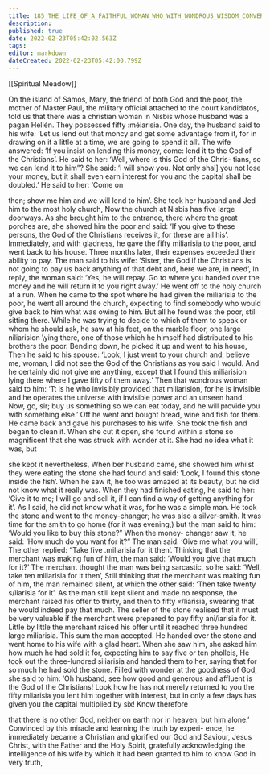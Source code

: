 ```yaml
---
title: 185_THE_LIFE_OF_A_FAITHFUL_WOMAN_WHO_WITH_WONDROUS_WISDOM_CONVERTED_HER_GENTILE_HUSBAND_TO_THE_FAITH
description: 
published: true
date: 2022-02-23T05:42:02.563Z
tags: 
editor: markdown
dateCreated: 2022-02-23T05:42:00.799Z
---
```


[[Spiritual Meadow]]
 
On the island of Samos, Mary, the friend of both God and the poor, the mother of Master Paul, the military official attached to the court kandidatos, told us that there was a christian woman in Nisbis whose husband was a pagan Hellén. They possessed fifty :méiarisia. One day, the husband said to his wife: ‘Let us lend out that moncy and get some advantage from it, for in drawing on it a little at a time, we are going to spend it all’. The wife answered: ‘If you insist on lending this moncy, come: lend it to the God of the Christians’. He said to her: ‘Well, where is this God of the Chris- tians, so we can lend it to him”? She said: ‘I will show you. Not only shal] you not lose your money, but it shall even earn interest for you and the capital shall be doubled.’ He said to her: ‘Come on  
 
then; show me him and we will lend to him’. She took her husband and Jed him to the most holy church, Now the church at Nisbis has five large doorways. As she brought him to the entrance, there where the great porches are, she showed him the poor and said: ‘If you give to these persons, the God of the Christians receives it, for these are all his’. Immediately, and with gladness, he gave the fifty miliarisia to the poor, and went back to his house. Three months later, their expenses exceeded their ability to pay. The man said to his wife: ‘Sister, the God if the Christians is not going to pay us back anything of that debt and, here we are, in need’, In reply, the woman said: ‘Yes, he will repay. Go to where you handed over the money and he will return it to you right away.’ He went off to the holy church at a run. When he came to the spot where he had given the miliarisia to the poor, he went all around the church, expecting to find somebody who would give back to him what was owing to him. But all he found was the poor, still sitting there. While he was trying to decide to which of them to speak or whom he should ask, he saw at his feet, on the marble floor, one large niliarision \ying there, one of those which he himself had distributed to his brothers the poor. Bending down, he picked it up and went to his house, Then he said to his spouse: ‘Look, I just went to your church and, believe me, woman, I did not see the God of the Christians as you said I would. And he certainly did not give me anything, except that I found this miliarision lying there where I gave fifty of them away.’ Then that wondrous woman said to him: ‘Tt is he who invisibly provided that miliarision, for he is invisible and he operates the universe with invisible power and an unseen hand. Now, go, sir; buy us something so we can eat today, and he will provide you with something else.’ Off he went and bought bread, wine and fish for them. He came back and gave his purchases to his wife. She took the fish and began to clean it. When she cut it open, she found within a stone so magnificent that she was struck with wonder at it. She had no idea what it was, but  
 
she kept it nevertheless, When ber husband came, she showed him whilst they were eating the stone she had found and said: ‘Look, I found this stone inside the fish’. When he saw it, he too was amazed at its beauty, but he did not know what it really was. When they had finished eating, he said to her: ‘Give it to me; I will go and sell it, if I can find a way of getting anything for it’. As I said, he did not know what it was, for he was a simple man. He took the stone and went to the money-changer; he was also a silver-smith. It was time for the smith to go home (for it was evening,) but the man said to him: ‘Would you like to buy this stone?” When the money- changer saw it, he said: ‘How much do you want for it?” The man said: ‘Give me what you will’, The other replied: “Take five .miliarisia for it then’. Thinking that the merchant was making fun of him, the man said: ‘Would you give that much for it?’ The merchant thought the man was being sarcastic, so he said: ‘Well, take ten miliarisia for it then’, Still thinking that the merchant was making fun of him, the man remained silent, at which the other said: ‘Then take twenty s/liarisia for it’. As the man still kept silent and made no response, the merchant raised his offer to thirty, and then to fifty «/liarisia, swearing that he would indeed pay that much. The seller of the stone realised that it must be very valuable if the merchant were prepared to pay fifty ani/iarisia for it. Little by little the merchant raised his offer until it reached three hundred large miliarisia. This sum the man accepted. He handed over the stone and went home to his wife with a glad heart. When she saw him, she asked him how much he had sold it for, expecting him to say five or ten pholleis, He took out the three-lundred siliarisia and handed them to her, saying that for so much he had sold the stone. Filled with wonder at the goodness of God, she said to him: ‘Oh husband, see how good and generous and affluent is the God of the Christians! Look how he has not merely returned to you the fifty mliarisia you lent him together with interest, but in only a few days has given you the capital multiplied by six! Know therefore  
 
that there is no other God, neither on earth nor in heaven, but him alone.’ Convinced by this miracle and learning the truth by experi- ence, he immediately became a Christian and glorified our God and Saviour, Jesus Christ, with the Father and the Holy Spirit, gratefully acknowledging the intelligence of his wife by which it had been granted to him to know God in very truth,
